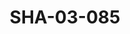 ---
pid: SHA-03-085
title: SHA-03-085
language: ar
collection: شرحبيل احمد
original_label: 
rights: شرحبيل احمد
location_of_original: شرحبيل احمد
photographer_or_studio: 
scanned_from: photograph 10.1 by 12.6
_date: October 27 1990
location: الخرطوم
description: صورة من الفرقة من ضمنهم كوجاجا ادم خليل شرحبيل احمد علي يعقوب كامل حسين
additional_notes: 
permission_display: 'yes'
on_server: 'no'
on_website: 'no'
permalink: /photopages/ar/SHA-03-085.html
layout: photo-page
---